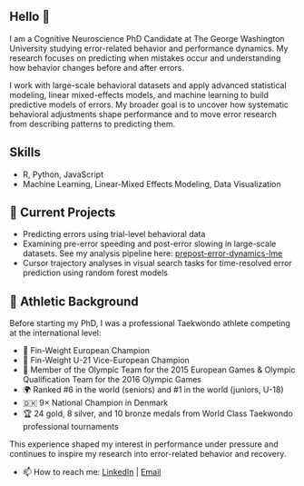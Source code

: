 ## Hello 👋

I am a Cognitive Neuroscience PhD Candidate at The George Washington University studying error-related behavior and performance dynamics. My research focuses on predicting when mistakes occur and understanding how behavior changes before and after errors.  

I work with large-scale behavioral datasets and apply advanced statistical modeling, linear mixed-effects models, and machine learning to build predictive models of errors. My broader goal is to uncover how systematic behavioral adjustments shape performance and to move error research from describing patterns to predicting them.  


## Skills

- R, Python, JavaScript
- Machine Learning, Linear-Mixed Effects Modeling, Data Visualization


## 📂 Current Projects
- Predicting errors using trial-level behavioral data
- Examining pre-error speeding and post-error slowing in large-scale datasets. See my analysis pipeline here: [prepost-error-dynamics-lme](https://github.com/SarahMalykke/prepost-error-dynamics-lme)
- Cursor trajectory analyses in visual search tasks for time-resolved error prediction using random forest models


## 🥋 Athletic Background
Before starting my PhD, I was a professional Taekwondo athlete competing at the international level:  
- 🥇 Fin-Weight European Champion  
- 🥈 Fin-Weight U-21 Vice-European Champion  
- 🥋 Member of the Olympic Team for the 2015 European Games & Olympic Qualification Team for the 2016 Olympic Games  
- 🌍 Ranked #6 in the world (seniors) and #1 in the world (juniors, U-18)  
- 🇩🇰 9× National Champion in Denmark  
- 🏆 24 gold, 8 silver, and 10 bronze medals from World Class Taekwondo professional tournaments  

This experience shaped my interest in performance under pressure and continues to inspire my research into error-related behavior and recovery.  

- 📫 How to reach me: [LinkedIn](https://www.linkedin.com/in/sarahmalykke) | [Email](mailto:sarahmalykke@gwu.edu)  
